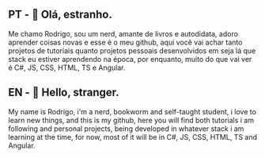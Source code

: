 

## PT -  👋 Olá, estranho.
  
  Me chamo Rodrigo, sou um nerd, amante de livros e autodidata, adoro aprender coisas novas e esse é o meu github, aqui você vai achar tanto projetos de tutoriais quanto projetos pessoais desenvolvidos em seja lá que stack eu estiver aprendendo na época, por enquanto, muito do que vai ver é C#, JS, CSS, HTML, TS e Angular.
  
## EN - 👋 Hello, stranger.
  My name is Rodrigo, i'm a nerd, bookworm and self-taught student, i love to learn new things, and this is my github, here you will find both tutorials i am following and personal projects, being developed in whatever stack i am learning at the time, for now, most of it will be in C#, JS, CSS, HTML, TS and Angular.
  
  

<!--
**rodrigo-travessa/rodrigo-travessa** is a ✨ _special_ ✨ repository because its `README.md` (this file) appears on your GitHub profile.

Here are some ideas to get you started:

- 🔭 I’m currently working on ...
- 🌱 I’m currently learning ...
- 👯 I’m looking to collaborate on ...
- 🤔 I’m looking for help with ...
- 💬 Ask me about ...
- 📫 How to reach me: ...
- 😄 Pronouns: ...
- ⚡ Fun fact: ...
-->
